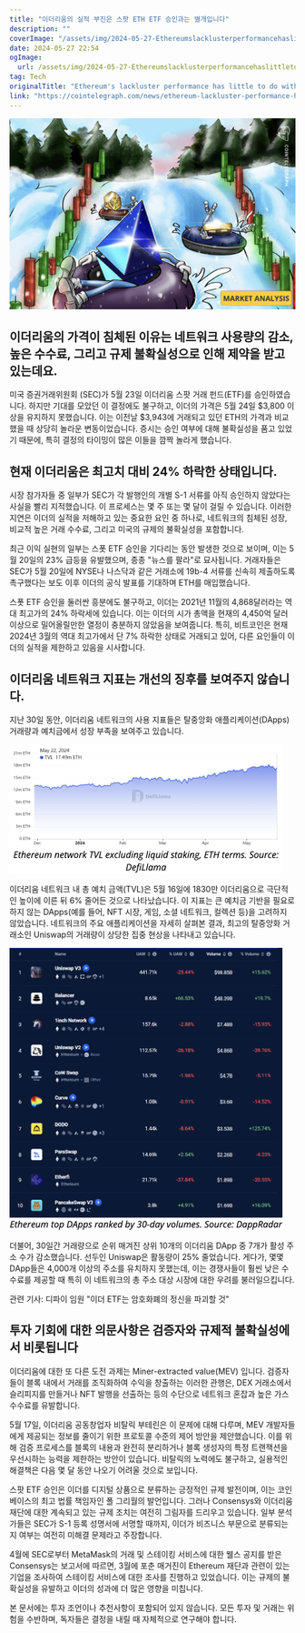 ```yaml
---
title: "이더리움의 실적 부진은 스팟 ETH ETF 승인과는 별개입니다"
description: ""
coverImage: "/assets/img/2024-05-27-EthereumslacklusterperformancehaslittletodowithspotETHETFapproval_thumbnail.png"
date: 2024-05-27 22:54
ogImage: 
  url: /assets/img/2024-05-27-EthereumslacklusterperformancehaslittletodowithspotETHETFapproval_thumbnail.png
tag: Tech
originalTitle: "Ethereum's lackluster performance has little to do with spot ETH ETF approval"
link: "https://cointelegraph.com/news/ethereum-lackluster-performance-has-little-to-do-with-spot-eth-etf-approval"
---
```



![이미지](/assets/img/2024-05-27-EthereumslacklusterperformancehaslittletodowithspotETHETFapproval_thumbnail.png)

## 이더리움의 가격이 침체된 이유는 네트워크 사용량의 감소, 높은 수수료, 그리고 규제 불확실성으로 인해 제약을 받고 있는데요.

미국 증권거래위원회 (SEC)가 5월 23일 이더리움 스팟 거래 펀드(ETF)를 승인하였습니다. 하지만 기대를 모았던 이 결정에도 불구하고, 이더의 가격은 5월 24일 $3,800 이상을 유지하지 못했습니다. 이는 이전날 $3,943에 거래되고 있던 ETH의 가격과 비교했을 때 상당히 놀라운 변동이었습니다. 증시는 승인 여부에 대해 불확실성을 품고 있었기 때문에, 특히 결정의 타이밍이 많은 이들을 깜짝 놀라게 했습니다.

## 현재 이더리움은 최고치 대비 24% 하락한 상태입니다.

<div class="content-ad"></div>

시장 참가자들 중 일부가 SEC가 각 발행인의 개별 S-1 서류를 아직 승인하지 않았다는 사실을 빨리 지적했습니다. 이 프로세스는 몇 주 또는 몇 달이 걸릴 수 있습니다. 이러한 지연은 이더의 실적을 저해하고 있는 중요한 요인 중 하나로, 네트워크의 침체된 성장, 비교적 높은 거래 수수료, 그리고 미국의 규제의 불확실성을 포함합니다.

최근 이익 실현의 일부는 스폿 ETF 승인을 기다리는 동안 발생한 것으로 보이며, 이는 5월 20일의 23% 급등을 유발했으며, 종종 "뉴스를 팔라"로 묘사됩니다. 거래자들은 SEC가 5월 20일에 NYSE나 나스닥과 같은 거래소에 19b-4 서류를 신속히 제출하도록 촉구했다는 보도 이후 이더의 공식 발표를 기대하며 ETH를 매입했습니다.

스폿 ETF 승인을 둘러싼 흥분에도 불구하고, 이더는 2021년 11월의 4,868달러라는 역대 최고가의 24% 하락세에 있습니다. 이는 이더의 시가 총액을 현재의 4,450억 달러 이상으로 밀어올릴만한 열정이 충분하지 않았음을 보여줍니다. 특히, 비트코인은 현재 2024년 3월의 역대 최고가에서 단 7% 하락한 상태로 거래되고 있어, 다른 요인들이 이더의 실적을 제한하고 있음을 시사합니다.

## 이더리움 네트워크 지표는 개선의 징후를 보여주지 않습니다.

<div class="content-ad"></div>

지난 30일 동안, 이더리움 네트워크의 사용 지표들은 탈중앙화 애플리케이션(DApps) 거래량과 예치금에서 성장 부족을 보여주고 있습니다.

![이미지](/assets/img/2024-05-27-EthereumslacklusterperformancehaslittletodowithspotETHETFapproval_0.png)

이더리움 네트워크 내 총 예치 금액(TVL)은 5월 16일에 1830만 이더리움으로 극단적인 높이에 이른 뒤 6% 줄어든 것으로 나타났습니다. 이 지표는 큰 예치금 기반을 필요로 하지 않는 DApps(예를 들어, NFT 시장, 게임, 소셜 네트워크, 컬렉션 등)을 고려하지 않았습니다. 네트워크의 주요 애플리케이션을 자세히 살펴본 결과, 최고의 탈중앙화 거래소인 Uniswap의 거래량이 상당한 집중 현상을 나타내고 있습니다.

![이미지](/assets/img/2024-05-27-EthereumslacklusterperformancehaslittletodowithspotETHETFapproval_1.png)

<div class="content-ad"></div>

더불어, 30일간 거래량으로 순위 매겨진 상위 10개의 이더리움 DApp 중 7개가 활성 주소 수가 감소했습니다. 선두인 Uniswap은 활동량이 25% 줄었습니다. 게다가, 몇몇 DApp들은 4,000개 이상의 주소를 유치하지 못했는데, 이는 경쟁사들이 훨씬 낮은 수수료를 제공할 때 특히 이 네트워크의 총 주소 대상 시장에 대한 우려를 불러일으킵니다.

관련 기사: 디파이 임원 "이더 ETF는 암호화폐의 정신을 파괴할 것"

## 투자 기회에 대한 의문사항은 검증자와 규제적 불확실성에서 비롯됩니다

이더리움에 대한 또 다른 도전 과제는 Miner-extracted value(MEV) 입니다. 검증자들이 블록 내에서 거래를 조직화하여 수익을 창출하는 이러한 관행은, DEX 거래소에서 슬리피지를 만들거나 NFT 발행을 선출하는 등의 수단으로 네트워크 혼잡과 높은 가스 수수료를 유발합니다.

<div class="content-ad"></div>

5월 17일, 이더리움 공동창업자 비탈릭 부테린은 이 문제에 대해 다루며, MEV 개발자들에게 제공되는 정보를 줄이기 위한 프로토콜 수준의 제어 방안을 제안했습니다. 이를 위해 검증 프로세스를 블록의 내용과 완전히 분리하거나 블록 생성자의 특정 트랜잭션을 우선시하는 능력을 제한하는 방안이 있습니다. 비탈릭의 노력에도 불구하고, 실용적인 해결책은 다음 몇 달 동안 나오기 어려울 것으로 보입니다.

스팟 ETF 승인은 이더를 디지털 상품으로 분류하는 긍정적인 규제 발전이며, 이는 코인베이스의 최고 법률 책임자인 폴 그리월의 발언입니다. 그러나 Consensys와 이더리움 재단에 대한 계속되고 있는 규제 조치는 여전히 그림자를 드리우고 있습니다. 일부 분석가들은 SEC가 S-1 등록 성명서에 서명할 때까지, 이더가 비즈니스 부문으로 분류되는지 여부는 여전히 미해결 문제라고 주장합니다.

4월에 SEC로부터 MetaMask의 거래 및 스테이킹 서비스에 대한 웰스 공지를 받은 Consensys는 보고서에 따르면, 3월에 포춘 매거진이 Ethereum 재단과 관련이 있는 기업을 조사하여 스테이킹 서비스에 대한 조사를 진행하고 있었습니다. 이는 규제의 불확실성을 유발하고 이더의 성과에 더 많은 영향을 미칩니다.

본 문서에는 투자 조언이나 추천사항이 포함되어 있지 않습니다. 모든 투자 및 거래는 위험을 수반하며, 독자들은 결정을 내릴 때 자체적으로 연구해야 합니다.